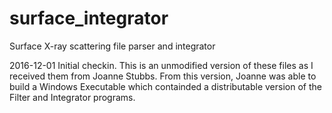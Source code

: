 # surface_integrator
Surface X-ray scattering file parser and integrator

2016-12-01 Initial checkin.  This is an unmodified version of these files as I received them from Joanne Stubbs.  From this version, Joanne was able to build a Windows Executable which containded a distributable version of the Filter and Integrator programs.